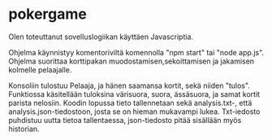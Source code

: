 # pokergame



Olen toteuttanut sovelluslogiikan käyttäen Javascriptia. 

Ohjelma käynnistyy komentoriviltä komennolla "npm start" tai "node app.js". Ohjelma suorittaa korttipakan muodostamisen,sekoittamisen ja jakamisen kolmelle pelaajalle.

Konsoliin tulostuu Pelaaja, ja hänen saamansa kortit, sekä niiden "tulos". Funktiossa käsitellään tuloksina värisuora, suora, ässäsuora, ja samat
 kortit parista nelosiin. Koodin lopussa tieto tallennetaan sekä analysis.txt-, että analysis.json-tiedostoon, josta se on hieman mukavampi lukea.
 Txt-iedosto puhdistuu uutta tietoa tallentaessa, json-tiedosto pitää sisällään myös historian.
